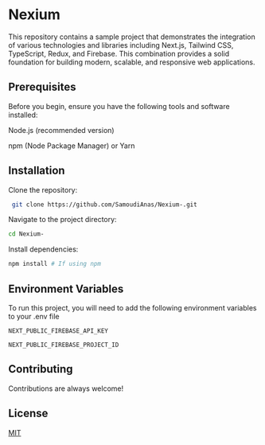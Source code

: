 # Nexium

This repository contains a sample project that demonstrates the integration of various technologies and libraries including Next.js, Tailwind CSS, TypeScript, Redux, and Firebase. This combination provides a solid foundation for building modern, scalable, and responsive web applications.

## Prerequisites

Before you begin, ensure you have the following tools and software installed:

Node.js (recommended version)

npm (Node Package Manager) or Yarn

## Installation

Clone the repository:

```bash
 git clone https://github.com/SamoudiAnas/Nexium-.git
```

Navigate to the project directory:

```bash
cd Nexium-
```

Install dependencies:

```bash
npm install # If using npm
```

## Environment Variables

To run this project, you will need to add the following environment variables to your .env file

`NEXT_PUBLIC_FIREBASE_API_KEY`

`NEXT_PUBLIC_FIREBASE_PROJECT_ID`

## Contributing

Contributions are always welcome!

## License

[MIT](https://choosealicense.com/licenses/mit/)
